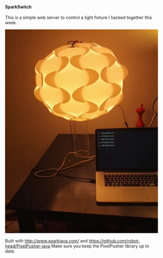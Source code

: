 #### SparkSwitch

This is a simple web server to control a light fixture I hacked together this week.

![Action Shot](/action_shot.jpg "Action Shot!")

Built with http://www.sparkjava.com/ and https://github.com/robot-head/PixelPusher-java
Make sure you keep the PixelPusher library up to date.
